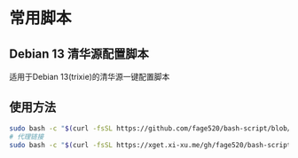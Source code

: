 # 常用脚本
## Debian 13 清华源配置脚本
适用于Debian 13(trixie)的清华源一键配置脚本

## 使用方法
```bash
sudo bash -c "$(curl -fsSL https://github.com/fage520/bash-script/blob/main/debian-mirror-script.sh)"
# 代理链接
sudo bash -c "$(curl -fsSL https://xget.xi-xu.me/gh/fage520/bash-script/raw/refs/heads/main/debian-mirror-script.sh)"
```
